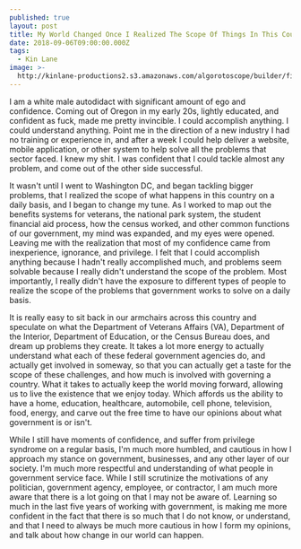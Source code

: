 ```yaml
---
published: true
layout: post
title: My World Changed Once I Realized The Scope Of Things In This Country
date: 2018-09-06T09:00:00.000Z
tags:
  - Kin Lane
image: >-
  http://kinlane-productions2.s3.amazonaws.com/algorotoscope/builder/filtered/101_238_800_500_0_max_0_1_-1.jpg
---
```

I am a white male autodidact with significant amount of ego and confidence. Coming out of Oregon in my early 20s, lightly educated, and confident as fuck, made me pretty invincible. I could accomplish anything. I could understand anything. Point me in the direction of a new industry I had no training or experience in, and after a week I could help deliver a website, mobile application, or other system to help solve all the problems that sector faced. I knew my shit. I was confident that I could tackle almost any problem, and come out of the other side successful.

It wasn't until I went to Washington DC, and began tackling bigger problems, that I realized the scope of what happens in this country on a daily basis, and I began to change my tune. As I worked to map out the benefits systems for veterans, the national park system, the student financial aid process, how the census worked, and other common functions of our government, my mind was expanded, and my eyes were opened. Leaving me with the realization that most of my confidence came from inexperience, ignorance, and privilege. I felt that I could accomplish anything because I hadn't really accomplished much, and problems seem solvable because I really didn't understand the scope of the problem. Most importantly, I really didn't have the exposure to different types of people to realize the scope of the problems that government works to solve on a daily basis.

It is really easy to sit back in our armchairs across this country and speculate on what the Department of Veterans Affairs (VA), Department of the Interior, Department of Education, or the Census Bureau does, and dream up problems they create. It takes a lot more energy to actually understand what each of these federal government agencies do, and actually get involved in someway, so that you can actually get a taste for the scope of these challenges, and how much is involved with governing a country. What it takes to actually keep the world moving forward, allowing us to live the existence that we enjoy today. Which affords us the ability to have a home, education, healthcare, automobile, cell phone, television, food, energy, and carve out the free time to have our opinions about what government is or isn't.

While I still have moments of confidence, and suffer from privilege syndrome on a regular basis, I'm much more humbled, and cautious in how I approach my stance on government, businesses, and any other layer of our society. I'm much more respectful and understanding of what people in government service face. While I still scrutinize the motivations of any politician, government agency, employee, or contractor, I am much more aware that there is a lot going on that I may not be aware of. Learning so much in the last five years of working with government, is making me more confident in the fact that there is so much that I do not know, or understand, and that I need to always be much more cautious in how I form my opinions, and talk about how change in our world can happen.
